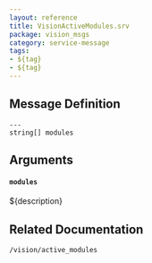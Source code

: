 ```yaml
---
layout: reference
title: VisionActiveModules.srv
package: vision_msgs
category: service-message
tags: 
- ${tag}
- ${tag} 
---
```


## Message Definition
```
---
string[] modules
```

## Arguments
#### `modules`
${description}

## Related Documentation
``/vision/active_modules``  
